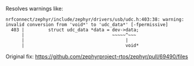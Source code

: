 Resolves warnings like:

```
nrfconnect/zephyr/include/zephyr/drivers/usb/udc.h:403:38: warning: invalid conversion from 'void*' to 'udc_data*' [-fpermissive]
  403 |         struct udc_data *data = dev->data;
      |                                 ~~~~~^~~~
      |                                      |
      |                                      void*
```

Original fix:
https://github.com/zephyrproject-rtos/zephyr/pull/69490/files
